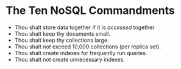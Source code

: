 # The Ten NoSQL Commandments
- Thou shalt store data together if it is _accessed_ together
- Thou shalt keep thy documents small.
- Thou shalt keep thy collections large.
- Thou shalt not exceed 10,000 collections (per replica set).
- Thou shalt create indexes for frequently run queries.
- Thou shalt not create unnecessary indexes.
